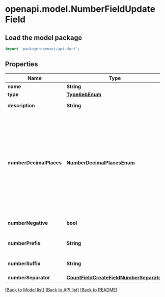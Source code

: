 # openapi.model.NumberFieldUpdateField

## Load the model package
```dart
import 'package:openapi/api.dart';
```

## Properties
Name | Type | Description | Notes
------------ | ------------- | ------------- | -------------
**name** | **String** |  | [optional] 
**type** | [**Type6ebEnum**](Type6ebEnum.md) |  | [optional] 
**description** | **String** | Field description | [optional] 
**numberDecimalPlaces** | [**NumberDecimalPlacesEnum**](NumberDecimalPlacesEnum.md) | The amount of digits allowed after the point.  * `0` - 1 * `1` - 1.0 * `2` - 1.00 * `3` - 1.000 * `4` - 1.0000 * `5` - 1.00000 * `6` - 1.000000 * `7` - 1.0000000 * `8` - 1.00000000 * `9` - 1.000000000 * `10` - 1.0000000000 | [optional] 
**numberNegative** | **bool** | Indicates if negative values are allowed. | [optional] 
**numberPrefix** | **String** | The prefix to use for the field. | [optional] 
**numberSuffix** | **String** | The suffix to use for the field. | [optional] 
**numberSeparator** | [**CountFieldCreateFieldNumberSeparator**](CountFieldCreateFieldNumberSeparator.md) |  | [optional] 

[[Back to Model list]](../README.md#documentation-for-models) [[Back to API list]](../README.md#documentation-for-api-endpoints) [[Back to README]](../README.md)


